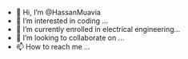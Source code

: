 - 👋 Hi, I’m @HassanMuavia
- 👀 I’m interested in coding ...
- 🌱 I’m currently enrolled in electrical engineering...
- 💞️ I’m looking to collaborate on ...
- 📫 How to reach me ...

<!---
HassanMuavia/HassanMuavia is a ✨ special ✨ repository because its `README.md` (this file) appears on your GitHub profile.
You can click the Preview link to take a look at your changes.
--->
